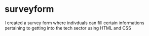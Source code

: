# surveyform
I created a survey form where indivduals can fill certain informations pertaining to getting into the tech sector using HTML and CSS

